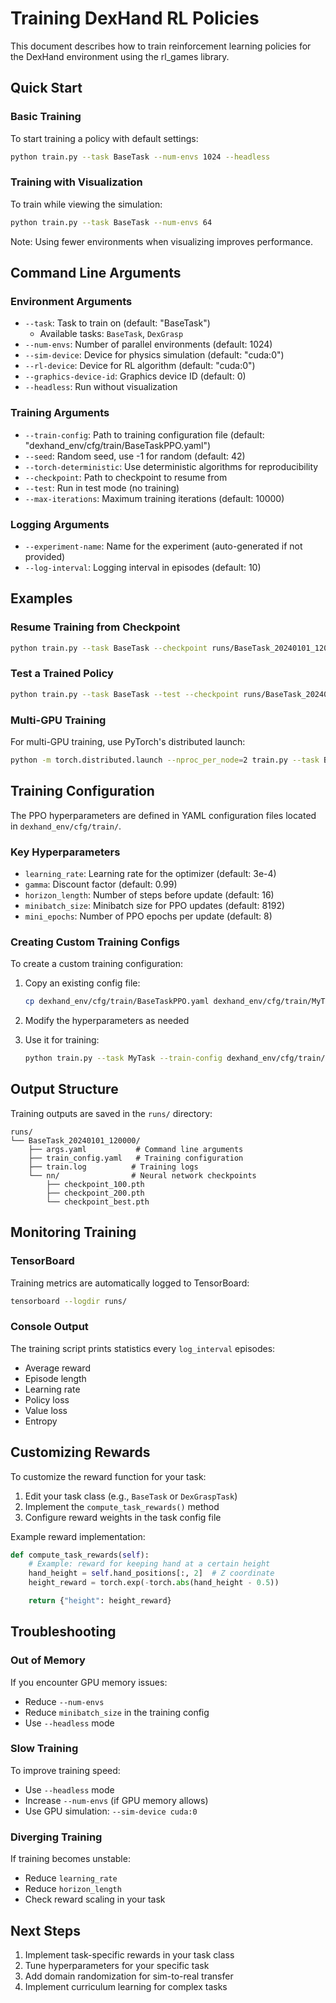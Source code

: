 # Training DexHand RL Policies

This document describes how to train reinforcement learning policies for the DexHand environment using the rl_games library.

## Quick Start

### Basic Training

To start training a policy with default settings:

```bash
python train.py --task BaseTask --num-envs 1024 --headless
```

### Training with Visualization

To train while viewing the simulation:

```bash
python train.py --task BaseTask --num-envs 64
```

Note: Using fewer environments when visualizing improves performance.

## Command Line Arguments

### Environment Arguments

- `--task`: Task to train on (default: "BaseTask")
  - Available tasks: `BaseTask`, `DexGrasp`
- `--num-envs`: Number of parallel environments (default: 1024)
- `--sim-device`: Device for physics simulation (default: "cuda:0")
- `--rl-device`: Device for RL algorithm (default: "cuda:0")
- `--graphics-device-id`: Graphics device ID (default: 0)
- `--headless`: Run without visualization

### Training Arguments

- `--train-config`: Path to training configuration file (default: "dexhand_env/cfg/train/BaseTaskPPO.yaml")
- `--seed`: Random seed, use -1 for random (default: 42)
- `--torch-deterministic`: Use deterministic algorithms for reproducibility
- `--checkpoint`: Path to checkpoint to resume from
- `--test`: Run in test mode (no training)
- `--max-iterations`: Maximum training iterations (default: 10000)

### Logging Arguments

- `--experiment-name`: Name for the experiment (auto-generated if not provided)
- `--log-interval`: Logging interval in episodes (default: 10)

## Examples

### Resume Training from Checkpoint

```bash
python train.py --task BaseTask --checkpoint runs/BaseTask_20240101_120000/nn/checkpoint_1000.pth
```

### Test a Trained Policy

```bash
python train.py --task BaseTask --test --checkpoint runs/BaseTask_20240101_120000/nn/checkpoint_best.pth
```

### Multi-GPU Training

For multi-GPU training, use PyTorch's distributed launch:

```bash
python -m torch.distributed.launch --nproc_per_node=2 train.py --task BaseTask --num-envs 2048 --headless
```

## Training Configuration

The PPO hyperparameters are defined in YAML configuration files located in `dexhand_env/cfg/train/`.

### Key Hyperparameters

- `learning_rate`: Learning rate for the optimizer (default: 3e-4)
- `gamma`: Discount factor (default: 0.99)
- `horizon_length`: Number of steps before update (default: 16)
- `minibatch_size`: Minibatch size for PPO updates (default: 8192)
- `mini_epochs`: Number of PPO epochs per update (default: 8)

### Creating Custom Training Configs

To create a custom training configuration:

1. Copy an existing config file:
   ```bash
   cp dexhand_env/cfg/train/BaseTaskPPO.yaml dexhand_env/cfg/train/MyTaskPPO.yaml
   ```

2. Modify the hyperparameters as needed

3. Use it for training:
   ```bash
   python train.py --task MyTask --train-config dexhand_env/cfg/train/MyTaskPPO.yaml
   ```

## Output Structure

Training outputs are saved in the `runs/` directory:

```
runs/
└── BaseTask_20240101_120000/
    ├── args.yaml           # Command line arguments
    ├── train_config.yaml   # Training configuration
    ├── train.log          # Training logs
    └── nn/                # Neural network checkpoints
        ├── checkpoint_100.pth
        ├── checkpoint_200.pth
        └── checkpoint_best.pth
```

## Monitoring Training

### TensorBoard

Training metrics are automatically logged to TensorBoard:

```bash
tensorboard --logdir runs/
```

### Console Output

The training script prints statistics every `log_interval` episodes:
- Average reward
- Episode length
- Learning rate
- Policy loss
- Value loss
- Entropy

## Customizing Rewards

To customize the reward function for your task:

1. Edit your task class (e.g., `BaseTask` or `DexGraspTask`)
2. Implement the `compute_task_rewards()` method
3. Configure reward weights in the task config file

Example reward implementation:

```python
def compute_task_rewards(self):
    # Example: reward for keeping hand at a certain height
    hand_height = self.hand_positions[:, 2]  # Z coordinate
    height_reward = torch.exp(-torch.abs(hand_height - 0.5))

    return {"height": height_reward}
```

## Troubleshooting

### Out of Memory

If you encounter GPU memory issues:
- Reduce `--num-envs`
- Reduce `minibatch_size` in the training config
- Use `--headless` mode

### Slow Training

To improve training speed:
- Use `--headless` mode
- Increase `--num-envs` (if GPU memory allows)
- Use GPU simulation: `--sim-device cuda:0`

### Diverging Training

If training becomes unstable:
- Reduce `learning_rate`
- Reduce `horizon_length`
- Check reward scaling in your task

## Next Steps

1. Implement task-specific rewards in your task class
2. Tune hyperparameters for your specific task
3. Add domain randomization for sim-to-real transfer
4. Implement curriculum learning for complex tasks
